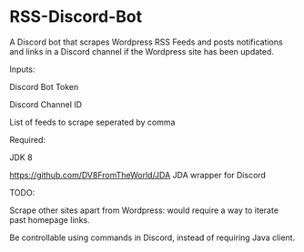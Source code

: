 # RSS-Discord-Bot

A Discord bot that scrapes Wordpress RSS Feeds and posts notifications and links in a Discord channel if the Wordpress site has been updated.

Inputs:

Discord Bot Token

Discord Channel ID

List of feeds to scrape seperated by comma

Required:

JDK 8

https://github.com/DV8FromTheWorld/JDA JDA wrapper for Discord

TODO:

Scrape other sites apart from Wordpress: would require a way to iterate past homepage links.

Be controllable using commands in Discord, instead of requiring Java client.
